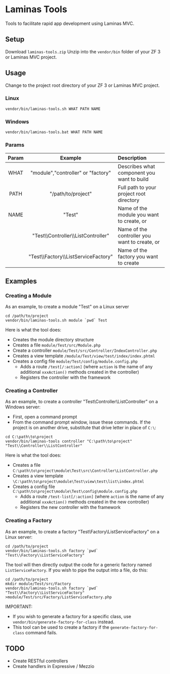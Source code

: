 # Laminas Tools
Tools to facilitate rapid app development using Laminas MVC.

## Setup
Download `laminas-tools.zip`
Unzip into the `vendor/bin` folder of your ZF 3 or Laminas MVC project.

## Usage
Change to the project root directory of your ZF 3 or Laminas MVC project.

### Linux
```
vendor/bin/laminas-tools.sh WHAT PATH NAME
```

### Windows
```
vendor/bin/laminas-tools.bat WHAT PATH NAME
```

### Params
| Param | Example | Description |
| :---: | :-----: | :---------- |
| WHAT  | "module","controller" or "factory" | Describes what component you want to build |
| PATH  | "/path/to/project" | Full path to your project root directory |
| NAME  | "Test"  | Name of the module you want to create, or |
|       | "Test\\\Controller\\\ListController" | Name of the controller you want to create, or |
|       | "Test\\\Factory\\\ListServiceFactory" | Name of the factory you want to create |

## Examples
### Creating a Module
As an example, to create a module "Test" on a Linux server
```
cd /path/to/project
vendor/bin/laminas-tools.sh module `pwd` Test
```

Here is what the tool does:
* Creates the module directory structure
* Creates a file `module/Test/src/Module.php`
* Create a controller `module/Test/src/Controller/IndexController.php`
* Creates a view template `/module/Test/view/test/index/index.phtml`
* Creates a config file `module/Test/config/module.config.php`
  * Adds a route `/test[/:action]` (where `action` is the name of any additional `xxxAction()` methods created in the controller)
  * Registers the controller with the framework

### Creating a Controller
As an example, to create a controller "Test\Controller\ListController" on a Windows server:
* First, open a command prompt
* From the command prompt window, issue these commands.  If the project is on another drive, substitute that drive letter in place of `C:\`:
```
cd C:\path\to\project
vendor/bin/laminas-tools controller "C:\path\to\project" "Test\\Controller\\ListController"
```

Here is what the tool does:
* Creates a file `C:\path\to\project\module\Test\src\Controller\ListController.php`
* Creates a view template `\C:\path\to\project\module\Test\view\test\list\index.phtml`
* Creates a config file `C:\path\to\project\module\Test\config\module.config.php`
  * Adds a route `/test-list[/:action]` (where `action` is the name of any additional `xxxAction()` methods created in the new controller)
  * Registers the new controller with the framework

### Creating a Factory
As an example, to create a factory "Test\Factory\ListServiceFactory" on a Linux server:
```
cd /path/to/project
vendor/bin/laminas-tools.sh factory `pwd` "Test\\Factory\\ListServiceFactory"
```

The tool will then directly output the code for a generic factory named `ListServiceFactory`.  If you wish to pipe the output into a file, do this:
```
cd /path/to/project
mkdir module/Test/src/Factory
vendor/bin/laminas-tools.sh factory `pwd` "Test\\Factory\\ListServiceFactory" >module/Test/src/Factory/ListServiceFactory.php
```

IMPORTANT:
* If you wish to generate a factory for a specific class, use `vendor/bin/generate-factory-for-class` instead.
* This tool can be used to create a factory if the `generate-factory-for-class` command fails.

## TODO
* Create RESTful controllers
* Create handlers in Expressive / Mezzio

